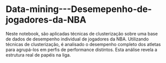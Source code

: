 # Data-mining---Desemepenho-de-jogadores-da-NBA
Neste notebook, são aplicadas técnicas de clusterização sobre uma base de dados de desempenho individual de jogadores da NBA.  Utilizando técnicas de clusterização, é analisado o desempenho completo dos atletas para agrupá-los em perfis de performance distintos. Esta análise revela a estrutura real de papéis na liga.
